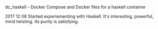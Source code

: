 dc_haskell - Docker Compose and Docker files for a haskell container

2017 12 08 Started experiementing with Haskell. It's interesting, powerful, mind twisting. Its purity is satisfying.
